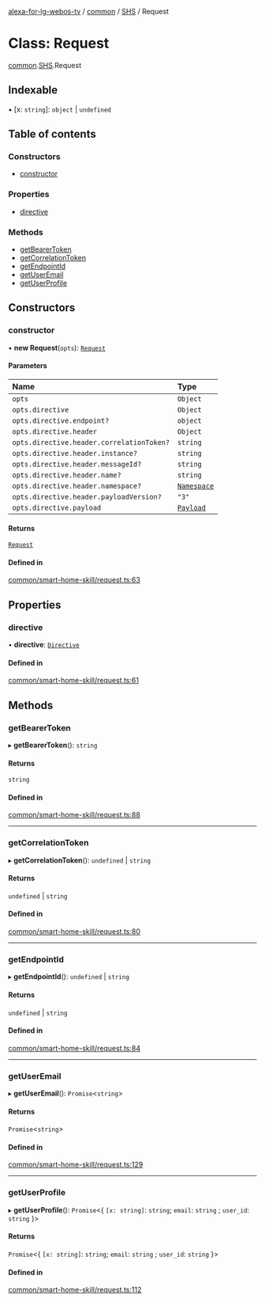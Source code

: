 [alexa-for-lg-webos-tv](../README.md) / [common](../modules/common.md) / [SHS](../modules/common.SHS.md) / Request

# Class: Request

[common](../modules/common.md).[SHS](../modules/common.SHS.md).Request

## Indexable

▪ [x: `string`]: `object` \| `undefined`

## Table of contents

### Constructors

- [constructor](common.SHS.Request.md#constructor)

### Properties

- [directive](common.SHS.Request.md#directive)

### Methods

- [getBearerToken](common.SHS.Request.md#getbearertoken)
- [getCorrelationToken](common.SHS.Request.md#getcorrelationtoken)
- [getEndpointId](common.SHS.Request.md#getendpointid)
- [getUserEmail](common.SHS.Request.md#getuseremail)
- [getUserProfile](common.SHS.Request.md#getuserprofile)

## Constructors

### constructor

• **new Request**(`opts`): [`Request`](common.SHS.Request.md)

#### Parameters

| Name | Type |
| :------ | :------ |
| `opts` | `Object` |
| `opts.directive` | `Object` |
| `opts.directive.endpoint?` | `object` |
| `opts.directive.header` | `Object` |
| `opts.directive.header.correlationToken?` | `string` |
| `opts.directive.header.instance?` | `string` |
| `opts.directive.header.messageId?` | `string` |
| `opts.directive.header.name?` | `string` |
| `opts.directive.header.namespace?` | [`Namespace`](../modules/common.SHS.Directive.Header.md#namespace) |
| `opts.directive.header.payloadVersion?` | ``"3"`` |
| `opts.directive.payload` | [`Payload`](../interfaces/common.SHS.Directive.Payload.md) |

#### Returns

[`Request`](common.SHS.Request.md)

#### Defined in

[common/smart-home-skill/request.ts:63](https://github.com/pebender/alexa-for-lg-webos-tv/blob/ed6e832de9301ef89b625820a22ad4e5b6c0e1d9/src/common/smart-home-skill/request.ts#L63)

## Properties

### directive

• **directive**: [`Directive`](../interfaces/common.SHS.Directive-1.md)

#### Defined in

[common/smart-home-skill/request.ts:61](https://github.com/pebender/alexa-for-lg-webos-tv/blob/ed6e832de9301ef89b625820a22ad4e5b6c0e1d9/src/common/smart-home-skill/request.ts#L61)

## Methods

### getBearerToken

▸ **getBearerToken**(): `string`

#### Returns

`string`

#### Defined in

[common/smart-home-skill/request.ts:88](https://github.com/pebender/alexa-for-lg-webos-tv/blob/ed6e832de9301ef89b625820a22ad4e5b6c0e1d9/src/common/smart-home-skill/request.ts#L88)

___

### getCorrelationToken

▸ **getCorrelationToken**(): `undefined` \| `string`

#### Returns

`undefined` \| `string`

#### Defined in

[common/smart-home-skill/request.ts:80](https://github.com/pebender/alexa-for-lg-webos-tv/blob/ed6e832de9301ef89b625820a22ad4e5b6c0e1d9/src/common/smart-home-skill/request.ts#L80)

___

### getEndpointId

▸ **getEndpointId**(): `undefined` \| `string`

#### Returns

`undefined` \| `string`

#### Defined in

[common/smart-home-skill/request.ts:84](https://github.com/pebender/alexa-for-lg-webos-tv/blob/ed6e832de9301ef89b625820a22ad4e5b6c0e1d9/src/common/smart-home-skill/request.ts#L84)

___

### getUserEmail

▸ **getUserEmail**(): `Promise`\<`string`\>

#### Returns

`Promise`\<`string`\>

#### Defined in

[common/smart-home-skill/request.ts:129](https://github.com/pebender/alexa-for-lg-webos-tv/blob/ed6e832de9301ef89b625820a22ad4e5b6c0e1d9/src/common/smart-home-skill/request.ts#L129)

___

### getUserProfile

▸ **getUserProfile**(): `Promise`\<\{ `[x: string]`: `string`; `email`: `string` ; `user_id`: `string`  }\>

#### Returns

`Promise`\<\{ `[x: string]`: `string`; `email`: `string` ; `user_id`: `string`  }\>

#### Defined in

[common/smart-home-skill/request.ts:112](https://github.com/pebender/alexa-for-lg-webos-tv/blob/ed6e832de9301ef89b625820a22ad4e5b6c0e1d9/src/common/smart-home-skill/request.ts#L112)
